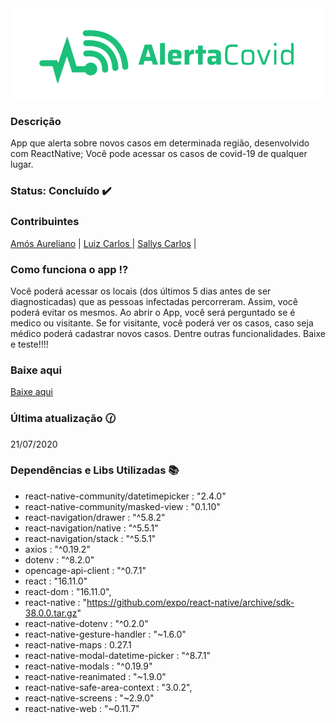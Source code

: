 <img align="center" src="/logoIndex.png">

### Descrição
App que alerta sobre novos casos em determinada região, desenvolvido com ReactNative;
Você pode acessar os casos de covid-19 de qualquer lugar.

### Status: Concluído :heavy_check_mark:

### Contribuintes
[Amós Aureliano](https://github.com/AurelianoAmosG20) |
[Luiz Carlos ](https://github.com/LuizCarlosVilela) |
[Sallys Carlos](https://github.com/scsSilva) | 
 
### Como funciona o app :interrobang:
Você poderá acessar os locais (dos últimos 5 dias antes de ser diagnosticadas) que as pessoas infectadas percorreram. Assim, você poderá evitar os mesmos.
Ao abrir o App, você será perguntado se é medico ou visitante. Se for visitante, você poderá ver os casos, caso seja médico poderá cadastrar novos casos. Dentre outras funcionalidades. Baixe e teste!!!!
### Baixe aqui
[Baixe aqui](https://drive.google.com/file/d/1t6firgQTVsma88AFtUwEXSJV3_asru-B/view?usp=sharing)
### Última atualização :clock130:
21/07/2020
### Dependências e Libs Utilizadas :books:
- react-native-community/datetimepicker : "2.4.0"
- react-native-community/masked-view :  "0.1.10"
- react-navigation/drawer : "^5.8.2"
- react-navigation/native : "^5.5.1"
- react-navigation/stack : "^5.5.1"
- axios : "^0.19.2" 
- dotenv : "^8.2.0"
- opencage-api-client : "^0.7.1" 
- react : "16.11.0" 
- react-dom : "16.11.0",
- react-native : "https://github.com/expo/react-native/archive/sdk-38.0.0.tar.gz" 
- react-native-dotenv : "^0.2.0" 
- react-native-gesture-handler : "~1.6.0" 
- react-native-maps :  0.27.1  
- react-native-modal-datetime-picker : "^8.7.1" 
- react-native-modals : "^0.19.9" 
- react-native-reanimated : "~1.9.0" 
- react-native-safe-area-context : "3.0.2",
- react-native-screens : "~2.9.0" 
- react-native-web : "~0.11.7"


